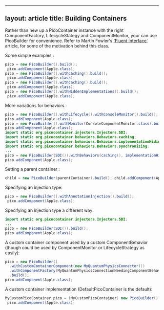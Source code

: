 ------------------------------------------------------------------------

layout: article
title: Building Containers
---

Rather than new up a PicoContainer instance with the right ComponentFactory, LifecycleStategy and ComponentMonitor, your can use PicoBuilder for convenience. Refer to Martin Fowler's ['Fluent Interface'](http://www.martinfowler.com/bliki/FluentInterface.html) article, for some of the motivation behind this class.

Some simple examples :

```java
pico = new PicoBuilder().build();
 pico.addComponent(Apple.class);
pico = new PicoBuilder().withCaching().build();
 pico.addComponent(Apple.class);
pico = new PicoBuilder().withCaching().build();
 pico.addComponent(Apple.class);
pico = new PicoBuilder().withHiddenImplementations().build();
 pico.addComponent(Apple.class);
```

More variations for behaviors :

```java
pico = new PicoBuilder().withLifecycle().withConsoleMonitor().build();
pico.addComponent(Apple.class);
pico = new PicoBuilder().withMonitor(ConsoleComponentMonitor.class).build();
pico.addComponent(Apple.class);
import static org.picocontainer.injectors.Injectors.SDI;
import static org.picocontainer.behaviors.Behaviors.caching;
import static org.picocontainer.behaviors.Behaviors.implementationHiding;
import static org.picocontainer.behaviors.Behaviors.synchronizing;
...
pico = new PicoBuilder(SDI()).withBehaviors(caching(), implementationHiding(), synchronizing()).build();
pico.addComponent(Apple.class);
```

Setting a parent container :

```java
child = new PicoBuilder(parentContainer).build(); child.addComponent(Apple.class);
```

Specifying an injection type:

```java
pico = new PicoBuilder().withAnnotationInjection().build();
 pico.addComponent(Apple.class);
```

Specifying an injection type a different way:

```java
import static org.picocontainer.injectors.Injectors.SDI;
...
pico = new PicoBuilder(SDI()).build();
pico.addComponent(Apple.class);
```

A custom container component used by a custom ComponentBehavior (though could be used by ComponentMonitor or LifecycleStrategy as easily):

```java
pico = new PicoBuilder() 
  .withCustomContainerComponent(new MyQuantumPhysicsConnector())
  .withComponentFactory(MyQuantumPhysicsConnectionNeedingComponentBehavior.class)
  .build();
pico.addComponent(Apple.class);
```

A custom container implementation (DefaultPicoContainer is the default):

```java
MyCustomPicoContainer pico = (MyCustomPicoContainer) new PicoBuilder().implementedBy(MyCustomPicoContainer.class).build();
 pico.addComponent(Apple.class);
```
